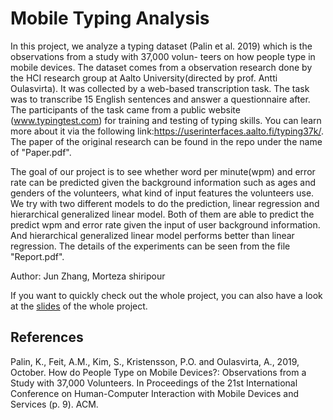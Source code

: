 # Mobile Typing Analysis
In this project, we analyze a typing dataset (Palin et al. 2019) which is the observations from a study with 37,000 volun- teers on how people type in mobile devices. The dataset comes from a observation research done by the HCI research group at Aalto University(directed by prof. Antti Oulasvirta). It was collected by a web-based transcription task. The task was to transcribe 15 English sentences and answer a questionnaire after. The participants of the task came from a public website (www.typingtest.com) for training and testing of typing skills. You can learn more about it via the following link:https://userinterfaces.aalto.fi/typing37k/. The paper of the original research can be found in the repo under the name of "Paper.pdf". 

The goal of our project is to see whether word per minute(wpm) and error rate can be predicted given the background information such as ages and genders of the volunteers, what kind of input features the volunteers use. We try with two different models to do the prediction, linear regression and hierarchical generalized linear model. Both of them are able to predict the predict wpm and error rate given the input of user background information. And hierarchical generalized linear model performs better than linear regression. The details of the experiments can be seen from the file "Report.pdf".

Author: Jun Zhang, Morteza shiripour 

If you want to quickly check out the whole project, you can also have a look at the [slides](https://docs.google.com/presentation/d/19BC6E27o2JvS8r5PxtMApFIT-78uYQHRdh8fVlHP-ag/edit?usp=sharing) of the whole project.

## References
Palin, K., Feit, A.M., Kim, S., Kristensson, P.O. and Oulasvirta, A., 2019, October. How do People Type on Mobile Devices?: Observations from a Study with 37,000 Volunteers. In Proceedings of the 21st International Conference on Human-Computer Interaction with Mobile Devices and Services (p. 9). ACM.
